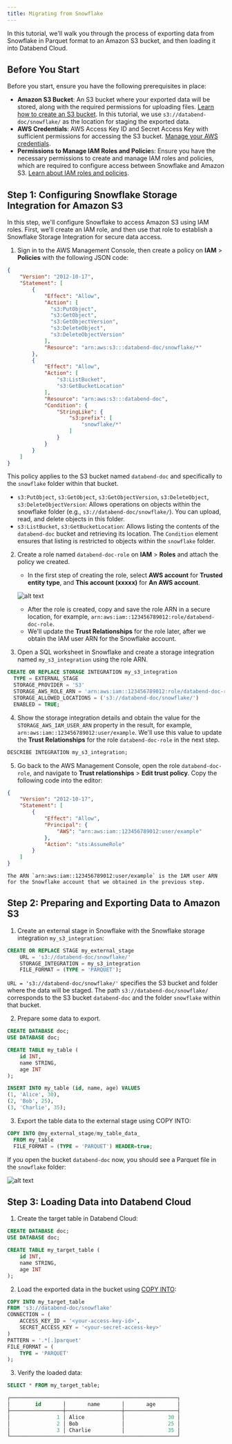 ```yaml
---
title: Migrating from Snowflake
---
```


In this tutorial, we'll walk you through the process of exporting data from Snowflake in Parquet format to an Amazon S3 bucket, and then loading it into Databend Cloud.

## Before You Start

Before you start, ensure you have the following prerequisites in place:

- **Amazon S3 Bucket**: An S3 bucket where your exported data will be stored, along with the required permissions for uploading files. [Learn how to create an S3 bucket](https://docs.aws.amazon.com/AmazonS3/latest/userguide/create-bucket-overview.html). In this tutorial, we use `s3://databend-doc/snowflake/` as the location for staging the exported data.
- **AWS Credentials**: AWS Access Key ID and Secret Access Key with sufficient permissions for accessing the S3 bucket. [Manage your AWS credentials](https://docs.aws.amazon.com/general/latest/gr/aws-sec-cred-types.html#access-keys-and-secret-access-keys).
- **Permissions to Manage IAM Roles and Policie**s: Ensure you have the necessary permissions to create and manage IAM roles and policies, which are required to configure access between Snowflake and Amazon S3. [Learn about IAM roles and policies](https://docs.aws.amazon.com/IAM/latest/UserGuide/id_roles.html).

## Step 1: Configuring Snowflake Storage Integration for Amazon S3

In this step, we'll configure Snowflake to access Amazon S3 using IAM roles. First, we'll create an IAM role, and then use that role to establish a Snowflake Storage Integration for secure data access.

1. Sign in to the AWS Management Console, then create a policy on **IAM** > **Policies** with the following JSON code: 

```json
{
    "Version": "2012-10-17",
    "Statement": [
        {
            "Effect": "Allow",
            "Action": [
              "s3:PutObject",
              "s3:GetObject",
              "s3:GetObjectVersion",
              "s3:DeleteObject",
              "s3:DeleteObjectVersion"
            ],
            "Resource": "arn:aws:s3:::databend-doc/snowflake/*"
        },
        {
            "Effect": "Allow",
            "Action": [
                "s3:ListBucket",
                "s3:GetBucketLocation"
            ],
            "Resource": "arn:aws:s3:::databend-doc",
            "Condition": {
                "StringLike": {
                    "s3:prefix": [
                        "snowflake/*"
                    ]
                }
            }
        }
    ]
}
```

This policy applies to the S3 bucket named `databend-doc` and specifically to the `snowflake` folder within that bucket.

- `s3:PutObject`, `s3:GetObject`, `s3:GetObjectVersion`, `s3:DeleteObject`, `s3:DeleteObjectVersion`: Allows operations on objects within the snowflake folder (e.g., `s3://databend-doc/snowflake/`). You can upload, read, and delete objects in this folder.
- `s3:ListBucket`, `s3:GetBucketLocation`: Allows listing the contents of the `databend-doc` bucket and retrieving its location. The `Condition` element ensures that listing is restricted to objects within the `snowflake` folder.

2. Create a role named `databend-doc-role` on **IAM** > **Roles** and attach the policy we created.
    - In the first step of creating the role, select **AWS account** for **Trusted entity type**, and **This account (xxxxx)** for **An AWS account**.

    ![alt text](../../../../static/img/documents/tutorials/trusted-entity.png)

    - After the role is created, copy and save the role ARN in a secure location, for example, `arn:aws:iam::123456789012:role/databend-doc-role`.
    - We'll update the **Trust Relationships** for the role later, after we obtain the IAM user ARN for the Snowflake account.


3. Open a SQL worksheet in Snowflake and create a storage integration named `my_s3_integration` using the role ARN. 

```sql
CREATE OR REPLACE STORAGE INTEGRATION my_s3_integration
  TYPE = EXTERNAL_STAGE
  STORAGE_PROVIDER = 'S3'
  STORAGE_AWS_ROLE_ARN = 'arn:aws:iam::123456789012:role/databend-doc-role'
  STORAGE_ALLOWED_LOCATIONS = ('s3://databend-doc/snowflake/')
  ENABLED = TRUE; 
```

4. Show the storage integration details and obtain the value for the `STORAGE_AWS_IAM_USER_ARN` property in the result, for example, `arn:aws:iam::123456789012:user/example`. We'll use this value to update the **Trust Relationships** for the role `databend-doc-role` in the next step.

```sql
DESCRIBE INTEGRATION my_s3_integration;
```

5. Go back to the AWS Management Console, open the role `databend-doc-role`, and navigate to **Trust relationships** > **Edit trust policy**. Copy the following code into the editor:

```json
{
    "Version": "2012-10-17",
    "Statement": [
        {
            "Effect": "Allow",
            "Principal": {
                "AWS": "arn:aws:iam::123456789012:user/example"
            },
            "Action": "sts:AssumeRole"
        }
    ]
}
```

    The ARN `arn:aws:iam::123456789012:user/example` is the IAM user ARN for the Snowflake account that we obtained in the previous step.


## Step 2: Preparing and Exporting Data to Amazon S3

1. Create an external stage in Snowflake with the Snowflake storage integration `my_s3_integration`:

```sql
CREATE OR REPLACE STAGE my_external_stage 
    URL = 's3://databend-doc/snowflake/' 
    STORAGE_INTEGRATION = my_s3_integration 
    FILE_FORMAT = (TYPE = 'PARQUET');
```

`URL = 's3://databend-doc/snowflake/'` specifies the S3 bucket and folder where the data will be staged. The path `s3://databend-doc/snowflake/` corresponds to the S3 bucket `databend-doc` and the folder `snowflake` within that bucket.

2. Prepare some data to export.

```sql
CREATE DATABASE doc;
USE DATABASE doc;

CREATE TABLE my_table (
    id INT,
    name STRING,
    age INT
);

INSERT INTO my_table (id, name, age) VALUES
(1, 'Alice', 30),
(2, 'Bob', 25),
(3, 'Charlie', 35);
```

3. Export the table data to the external stage using COPY INTO:

```sql
COPY INTO @my_external_stage/my_table_data_
  FROM my_table
  FILE_FORMAT = (TYPE = 'PARQUET') HEADER=true;
```

If you open the bucket `databend-doc` now, you should see a Parquet file in the `snowflake` folder:

![alt text](../../../../static/img/documents/tutorials/bucket-folder.png)

## Step 3: Loading Data into Databend Cloud

1. Create the target table in Databend Cloud:

```sql
CREATE DATABASE doc;
USE DATABASE doc;

CREATE TABLE my_target_table (
    id INT,
    name STRING,
    age INT
);
```

2. Load the exported data in the bucket using [COPY INTO](/sql/sql-commands/dml/dml-copy-into-table):

```sql
COPY INTO my_target_table
FROM 's3://databend-doc/snowflake'
CONNECTION = (
    ACCESS_KEY_ID = '<your-access-key-id>',
    SECRET_ACCESS_KEY = '<your-secret-access-key>'
)
PATTERN = '.*[.]parquet'
FILE_FORMAT = (
    TYPE = 'PARQUET'
);
```

3. Verify the loaded data:

```sql
SELECT * FROM my_target_table;

┌──────────────────────────────────────────────────────┐
│        id       │       name       │       age       │
├─────────────────┼──────────────────┼─────────────────┤
│               1 │ Alice            │              30 │
│               2 │ Bob              │              25 │
│               3 │ Charlie          │              35 │
└──────────────────────────────────────────────────────┘
```